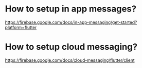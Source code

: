 # How to setup in app messages?

https://firebase.google.com/docs/in-app-messaging/get-started?platform=flutter

# How to setup cloud messaging?

https://firebase.google.com/docs/cloud-messaging/flutter/client
